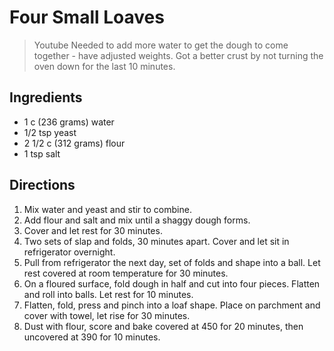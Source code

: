 # Four Small Loaves

> Youtube
> Needed to add more water to get the dough to come together - have adjusted weights.
> Got a better crust by not turning the oven down for the last 10 minutes.

## Ingredients

- 1 c (236 grams) water
- 1/2 tsp yeast
- 2 1/2 c (312 grams) flour
- 1 tsp salt

## Directions

1. Mix water and yeast and stir to combine.
2. Add flour and salt and mix until a shaggy dough forms.
3. Cover and let rest for 30 minutes.
4. Two sets of slap and folds, 30 minutes apart. Cover and let sit in refrigerator
   overnight.
5. Pull from refrigerator the next day, set of folds and shape into a ball. Let rest
   covered at room temperature for 30 minutes.
6. On a floured surface, fold dough in half and cut into four pieces. Flatten and
   roll into balls. Let rest for 10 minutes.
7. Flatten, fold, press and pinch into a loaf shape. Place on parchment and cover
   with towel, let rise for 30 minutes.
8. Dust with flour, score and bake covered at 450 for 20 minutes, then uncovered
   at 390 for 10 minutes.
